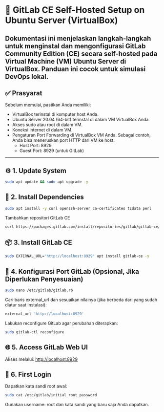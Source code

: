 # 🦊 GitLab CE Self-Hosted Setup on Ubuntu Server (VirtualBox)

Dokumentasi ini menjelaskan langkah-langkah untuk menginstal dan mengonfigurasi GitLab Community Edition (CE) secara self-hosted pada Virtual Machine (VM) Ubuntu Server di VirtualBox. Panduan ini cocok untuk simulasi DevOps lokal.
---

## ✅ Prasyarat

Sebelum memulai, pastikan Anda memiliki:
- VirtualBox terinstal di komputer host Anda.
- Ubuntu Server 20.04 (64-bit) terinstal di dalam VM VirtualBox Anda.
- Akses sudo atau root di dalam VM.
- Koneksi internet di dalam VM.
- Pengaturan Port Forwarding di VirtualBox VM Anda. Sebagai contoh, Anda bisa meneruskan port HTTP dari VM ke host:
  - Host Port: 8929
  - Guest Port: 8929 (untuk GitLab)

---

## ⚙️ 1. Update System

```bash
sudo apt update && sudo apt upgrade -y
```

## 🐧 2. Install Dependencies
```bash
sudo apt install -y curl openssh-server ca-certificates tzdata perl
```
Tambahkan repositori GitLab CE
```bash
curl https://packages.gitlab.com/install/repositories/gitlab/gitlab-ce/script.deb.sh | sudo bash
```

## 📦 3. Install GitLab CE
```bash
sudo EXTERNAL_URL="http://localhost:8929" apt install gitlab-ce -y
```

## 🔧 4. Konfigurasi Port GitLab (Opsional, Jika Diperlukan Penyesuaian)
```bash
sudo nano /etc/gitlab/gitlab.rb
```
Cari baris external_url dan sesuaikan nilainya (jika berbeda dari yang sudah diatur saat instalasi):
```bash
external_url 'http://localhost:8929'
```
Lakukan reconfigure GitLab agar perubahan diterapkan:
```bash
sudo gitlab-ctl reconfigure
```

## 🌐 5. Access GitLab Web UI
Akses melalui: [http://localhost:8929](http://localhost:8929)

## 🔑 6. First Login
Dapatkan kata sandi root awal:
```bash
sudo cat /etc/gitlab/initial_root_password
```
Gunakan username: root dan kata sandi yang baru saja Anda dapatkan.
